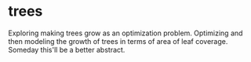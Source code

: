 # trees

Exploring making trees grow as an optimization problem. Optimizing and then modeling the growth of trees in terms of area of leaf coverage. Someday this'll be a better abstract.
